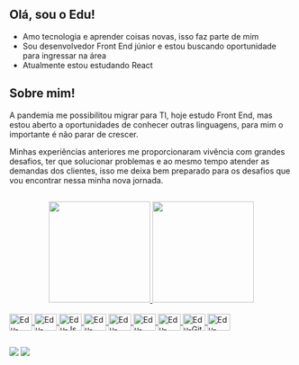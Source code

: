 ## Olá, sou o Edu!

- Amo tecnologia e aprender coisas novas, isso faz parte de mim
- Sou desenvolvedor Front End júnior e estou buscando oportunidade para ingressar na área
- Atualmente estou estudando React

## Sobre mim!

<p>A pandemia me possibilitou migrar para TI, hoje estudo Front End, mas estou aberto a oportunidades de conhecer outras linguagens, para mim o importante é não parar de crescer.</p>
<p>Minhas experiências anteriores me proporcionaram vivência com grandes desafios, ter que solucionar problemas e ao mesmo tempo atender as demandas dos clientes, isso me deixa bem preparado para os desafios que vou encontrar nessa minha nova jornada.</p>

##

<div align="center">
  <a href="https://github.com/EduardoFCarvalho">
  <img height="180em" src="https://github-readme-stats.vercel.app/api?username=EduardoFCarvalho&show_icons=true&theme=gruvbox&include_all_commits=true&count_private=true"/>
  <img height="180em" src="https://github-readme-stats.vercel.app/api/top-langs/?username=EduardoFCarvalho&layout=compact&langs_count=7&theme=gruvbox"/>
</div>
<div style="display: inline_block"><br>
  <img align="center" alt="Edu-Vue" height="30" width="40" src="https://cdn.jsdelivr.net/gh/devicons/devicon/icons/vuejs/vuejs-original.svg">
  <img align="center" alt="Edu-React" height="30" width="40" src="https://cdn.jsdelivr.net/gh/devicons/devicon/icons/react/react-original.svg">
  <img align="center" alt="Edu-Js" height="30" width="40" src="https://cdn.jsdelivr.net/gh/devicons/devicon/icons/javascript/javascript-plain.svg">
  <img align="center" alt="Edu-Ruby" height="30" width="40" src="https://cdn.jsdelivr.net/gh/devicons/devicon/icons/ruby/ruby-original.svg">
  <img align="center" alt="Edu-HTML" height="30" width="40" src="https://cdn.jsdelivr.net/gh/devicons/devicon/icons/html5/html5-original.svg">
  <img align="center" alt="Edu-CSS" height="30" width="40" src="https://cdn.jsdelivr.net/gh/devicons/devicon/icons/css3/css3-original.svg">
  <img align="center" alt="Edu-NPM" height="30" width="40" src="https://cdn.jsdelivr.net/gh/devicons/devicon/icons/npm/npm-original-wordmark.svg">
  <img align="center" alt="Edu-Git" height="30" width="40" src="https://cdn.jsdelivr.net/gh/devicons/devicon/icons/git/git-original.svg">
  <img align="center" alt="Edu-Gimp" height="30" width="40" src="https://cdn.jsdelivr.net/gh/devicons/devicon/icons/gimp/gimp-original-wordmark.svg">
</div>
  
  ##

<div>
<a href = "mailto:edufcarvalho@gmail.com"><img src="https://img.shields.io/badge/Gmail-D14836?style=for-the-badge&logo=gmail&logoColor=white" target="_blank"></a>
  <a href="https://www.linkedin.com/in/eduardoflaviodecarvalho/" target="_blank"><img src="https://img.shields.io/badge/LinkedIn-0077B5?style=for-the-badge&logo=linkedin&logoColor=white" target="_blank"></a>
</div>
